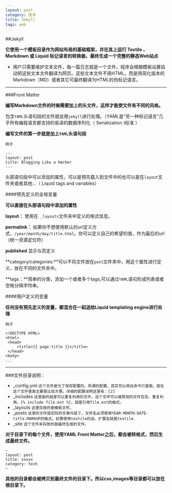 ```yaml
---
layout: post
category: 技术
title: Jekyll
tags: web
---
```




##Jekyll

**它使用一个模板目录作为网站布局的基础框架，并在其上运行 Textile 、 Markdown 或 Liquid 标记语言的转换器，最终生成一个完整的静态Web站点**

- 用户只需要维护文本文件，每一篇日志就是一个文件，程序会根据模板设置自动把这些文本文件翻译为网页。这些文本文件不用HTML，而是用简化版本的Markdown（MD）或者其它可最终翻译为HTML的伪标记语言。

---------------------------

###Front Matter 

**编写Markdown文件的时候需要加上的头文件，这样才能使文件有不同的风格。**

包含`YAML`头语句段的文件就会用`jekyll`进行处理。（YAML是“另一种标记语言”几乎所有编程语言都支持的易读的数据序列化（ Serialization )标准	）

**编写文件的第一步就是加上`YAML`头语句段**

`例子`

	---
	layout: post
	title: Blogging Like a Hacker
	---

头部语句段中可以添加的属性，可以是预先载入到文件中的也可以是在`layout`文件夹或者其他...（ Liquid tags and variables）


####预先定义的全局变量

**可以直接在头部语句段中添加的属性**

**layout：** 使用在` _layouts`文件夹中定义的格式信息。

**permalink：** 如果你不想使用默认的url定义方式，`/year/month/day/title.html`。你可以定义自己的希望的值，作为最后的url（统一资源定位符）

**published** 显示与否定义

**category/categories:**可以不将文件放在`post`文件夹中，用这个属性进行定义，放在不同的文件夹中。

**tags：**简单的分类，添加一个或者多个tags,可以通过`YAML`语句形成列表或者空格分隔字符串。


####用户定义的变量

**任何没有预先定义的变量，都混合在一起送给Liquid templating engine进行处理**

`例子`

	<!DOCTYPE HTML>
	<html>
 	 <head>
   		 <title>{{ page.title }}</title>
 	 </head>
  	<body>
    ...

-------------------

###文件目录说明：

- _config.yml 
`这个文件是为了保存配置的。所谓的配置，其实可以用在命令行里面。放在这个文件里面主要是比较方便。详细的配置说明这里有：[2]` 
- _includes
`这里面的就是可以重复利用的文件。这个文件可以被其他的文件包含，重复利用。{% include file.ext %}，就是引用file.ext的格式。`
- _layouts 
`这里存放的是模板文件。`
- _posts
`这里的文件就实际的文章内容了。文件名必须使用YEAR-MONTH-DATE-title.MARKUP的格式。如果使用textile的话，扩展名就是textile.`
- _site
`这个文件夹存放的是最终生成的文件。`

**对于目录下的每个文件，使用YAML Front Matter之后，都会被转格式，然后生成最终文件。**
	
	—
	layout: post
	title: xxxxx
	category: tech
	—

**其他的目录都会被拷贝到最终文件的目录下。所以css,images等目录都可以放在根目录下。**



